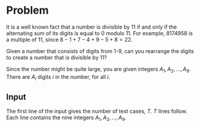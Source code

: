 # Problem

It is a well known fact that a number is divisible by $11$ if and only if the alternating sum of its digits is equal to $0$ modulo $11$. For example, $8174958$ is a multiple of $11$, since $8 - 1 + 7 - 4 + 9 - 5 + 8 = 22$.

Given a number that consists of digits from $1$-$9$, can you rearrange the digits to create a number that is divisible by $11$?

Since the number might be quite large, you are given integers $A_1, A_2, ..., A_9$. There are $A_i$ digits $i$ in the number, for all $i$.

## Input

The first line of the input gives the number of test cases, $T$. $T$ lines follow.  
Each line contains the nine integers $A_1, A_2, ..., A_9$.

